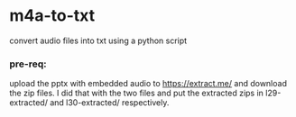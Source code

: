 # m4a-to-txt
convert audio files into txt using a python script

### pre-req:
upload the pptx with embedded audio to https://extract.me/ and download the zip files. I did that with the two files and put the extracted zips in l29-extracted/ and l30-extracted/ respectively.


